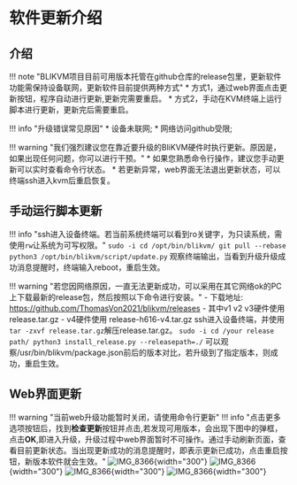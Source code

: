 # 软件更新介绍
## **介绍**

!!! note "BLIKVM项目目前可用版本托管在github仓库的release包里，更新软件功能需保持设备联网，更新软件目前提供两种方式"
    * 方式1，通过web界面点击更新按钮，程序自动进行更新,更新完需要重启。
    * 方式2，手动在KVM终端上运行脚本进行更新，更新完后需要重启。

!!! info "升级错误常见原因"
    * 设备未联网;
    * 网络访问github受限;

!!! warning "我们强烈建议您在靠近要升级的BliKVM硬件时执行更新。原因是，如果出现任何问题，你可以进行干预。"
    * 如果您熟悉命令行操作，建议您手动更新可以实时查看命令行状态。
    * 若更新异常，web界面无法退出更新状态，可以终端ssh进入kvm后重启恢复。

## **手动运行脚本更新**
!!! info "ssh进入设备终端。若当前系统终端可以看到ro关键字，为只读系统，需使用`rw`让系统为可写权限。"
    ```
    sudo -i
    cd /opt/bin/blikvm/
    git pull --rebase
    python3 /opt/bin/blikvm/script/update.py
    ```
    观察终端输出，当看到升级升级成功消息提醒时，终端输入reboot，重启生效。

!!! warning "若您因网络原因，一直无法更新成功，可以采用在其它网络ok的PC上下载最新的release包，然后按照以下命令进行安装。"
    - 下载地址: https://github.com/ThomasVon2021/blikvm/releases
    - 其中v1 v2 v3硬件使用 release.tar.gz
    - v4硬件使用 release-h616-v4.tar.gz
    ssh进入设备终端，并使用`tar -zxvf release.tar.gz`解压release.tar.gz。
    ```
    sudo -i
    cd /your release path/
    python3 install_release.py --releasepath=./
    ```
    可以观察/usr/bin/blikvm/package.json前后的版本对比，若升级到了指定版本，则成功，重启生效。
    
## **Web界面更新**
!!! warning "当前web升级功能暂时关闭，请使用命令行更新"
!!! info "点击更多选项按钮后，找到**检查更新**按钮并点击,若发现可用版本，会出现下图中的弹框，点击**OK**,即进入升级，升级过程中web界面暂时不可操作。通过手动刷新页面，查看目前更新状态。当出现更新成功的消息提醒时，即表示更新已成功，点击重启按钮，新版本软件就会生效。"
    ![IMG_8366](assets/images/update/update_button.png){width="300"}
    ![IMG_8366](assets/images/update/update_info.png){width="300"}
    ![IMG_8366](assets/images/update/upgrading.png){width="300"}
    ![IMG_8366](assets/images/update/update_reboot.png){width="300"}




